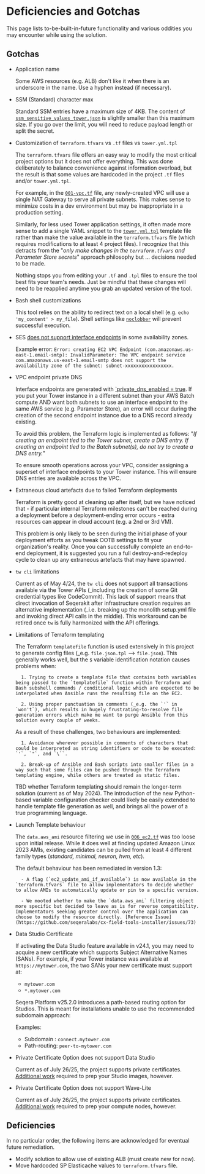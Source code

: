# Deficiencies and Gotchas

This page lists to-be-built-in-future functionality and various oddities you may encounter while using the solution.


## Gotchas

- Application name

    Some AWS resources (e.g. ALB) don't like it when there is an underscore in the name. Use a hyphen instead (if necessary).

- SSM (Standard) character max

    Standard SSM entries have a maximum size of 4KB. The content of [`ssm_sensitive_values_tower.json`](templates/ssm_sensitive_values_tower.json) is slightly smaller than this maximum size. If you go over the limit, you will need to reduce payload length or split the secret.

- Customization of `terraform.tfvars` vs `.tf` files vs `tower.yml.tpl`

    The `terraform.tfvars` file offers an easy way to modify the most critical project options but it does not offer everything. This was done deliberately to balance convenience against information overload, but the result is that some values are hardcoded in the project `.tf` files and/or `tower.yml.tpl`.

    For example, in the [`001-vpc.tf`](../000-main.tf) file, any newly-created VPC will use a single NAT Gateway to serve all private subnets. This makes sense to minimize costs in a dev environment but may be inappropriate in a production setting.

    Similarly, for less used Tower application settings, it often made more sense to add a single YAML snippet to the [`tower.yml.tpl`](../assets/src/tower_config/tower.yml.tpl) template file rather than make the value available in the `terraform.tfvars` file (which requires modifications to at least 4 project files). I recognize that this detracts from the "_only make changes in the `terraform.tfvars` and Parameter Store secrets_" approach philosophy but ... decisions needed to be made.

    Nothing stops you from editing your `.tf` and `.tpl` files to ensure the tool best fits your team's needs. Just be mindful that these changes will need to be reapplied anytime you grab an updated version of the tool.

- Bash shell customizations

    This tool relies on the ability to redirect text on a local shell (e.g. `echo 'my_content' > my_file`). Shell settings like [`noclobber`](https://www.gnu.org/software/bash/manual/html_node/The-Set-Builtin.html) will prevent successful execution.

- SES [does not support interface endpoints](https://docs.aws.amazon.com/ses/latest/dg/send-email-set-up-vpc-endpoints.html) in some availability zones.

    Example error: `Error: creating EC2 VPC Endpoint (com.amazonaws.us-east-1.email-smtp): InvalidParameter: The VPC endpoint service com.amazonaws.us-east-1.email-smtp does not support the availability zone of the subnet: subnet-xxxxxxxxxxxxxxxxx.`

- VPC endpoint private DNS

    Interface endpoints are generated with [`private_dns_enabled = true](https://registry.terraform.io/providers/hashicorp/aws/latest/docs/resources/vpc_endpoint#route_table_ids). If you put your Tower instance in a different subnet than your AWS Batch compute AND want both subnets to use an interface endpoint to the same AWS service (e.g. Parameter Store), an error will occur during the creation of the second endpoint instance due to a DNS record already existing. 

    To avoid this problem, the Terraform logic is implemented as follows: "_If creating an endpoint tied to the Tower subnet, create a DNS entry. If creating an endpoint tied to the Batch subnet(s), do not try to create a DNS entry._" 
    
    To ensure smooth operations across your VPC, consider assigning a superset of interface endpoints to your Tower instance. This will ensure DNS entries are available across the VPC.

- Extraneous cloud artefacts due to failed Terraform deployments

    Terraform is pretty good at cleaning up after itself, but we have noticed that - if particular internal Terraform milestones can't be reached during a deployment before a deployment-ending error occurs - extra resources can appear in cloud account (e.g. a 2nd or 3rd VM).

    This problem is only likely to be seen during the initial phase of your deployment efforts as you tweak OOTB settings to fit your organization's reality. Once you can successfully complete an end-to-end deployment, it is suggested you run a full destroy-and-redeploy cycle to clean up any extraneous artefacts that may have spawned. 

- `tw cli` limitations

    Current as of May 4/24, the `tw cli` does not support all transactions available via the Tower APIs (_including the creation of some Git credential types like CodeCommit). This lack of support means that direct invocation of Seqerakit after infrastructure creation requires an alternative implementation (_i.e. breaking up the monolith setup.yml file and invoking direct API calls in the middle). This workaround can be retired once `tw` is fully harmonized with the API offerings.

- Limitations of Terraform templating

    The Terraform `templatefile` function is used extensively in this project to generate config files (_e.g. `file.json.tpl` --> `file.json`). This generally works well, but the `$` variable identification notation causes problems when: 
    
        1. Trying to create a template file that contains both variables being passed to the `templatefile` function within Terraform and Bash subshell commands / conditional logic which are expected to be interpolated when Ansible runs the resulting file on the EC2. 

        2. Using proper punctuation in comments (_e.g. the `'` in `won't`), which results in hugely frustrating-to-resolve file generation errors which make me want to purge Ansible from this solution every couple of weeks.

    As a result of these challenges, two behaviours are implemented:

        1. Avoidance wherever possible in comments of characters that could be interpreted as string identifiers or code to be executed: `'`, `"`, and `\``.

        2. Break-up of Ansible and Bash scripts into smaller files in a way such that some files can be pushed through the Terraform templating engine, while others are treated as static files.

    TBD whether Terraform templating should remain the longer-term solution (current as of May 2024). The introduction of the new Python-based variable configuration checker could likely be easily extended to handle template file generation as well, and brings all the power of a true programming language. 

- Launch Template behaviour

    The `data.aws_ami` resource filtering we use in [`006_ec2.tf`](https://github.com/seqeralabs/cx-field-tools-installer/blob/master/006_ec2.tf) was too loose upon initial release. While it does well at finding updated Amazon Linux 2023 AMIs, existing candidates can be pulled from at least 4 different family types (_standard, minimal, neuron, hvm, etc_). 

    The default behaviour has been remediated in version 1.3:

        - A flag (`ec2_update_ami_if_available`) is now available in the `terraform.tfvars` file to allow implementators to decide whether to allow AMIs to automatically update or pin to a specific version.

        - We mooted whether to make the `data.aws_ami` filtering object more specific but decided to leave as is for reverse compatibility. Implementators seeking greater control over the application can choose to modify the resource directly. [Reference Issue](https://github.com/seqeralabs/cx-field-tools-installer/issues/73)

- Data Studio Certificate

    If activating the Data Studio feature available in v24.1, you may need to acquire a new certificate which supports Subject Alternative Names (SANs). For example, if your Tower instance was available at `https://mytower.com`, the two SANs your new certificate must support at:

    - `mytower.com`
    - `*.mytower.com`

    Seqera Platform v25.2.0 introduces a path-based routing option for Studios. This is meant for installations unable to use the recommended subdomain approach:

    Examples:
    - Subdomain : `connect.mytower.com`
    - Path-routing: `peer-to-mytower.com`

- Private Certificate Option does not support Data Studio

    Current as of July 26/25, the project supports private certificates. [Additional work](./setup/optional_private_certificates.md) required to prep your Studio images, however. 

- Private Certificate Option does not support Wave-Lite

    Current as of July 26/25, the project supports private certificates. [Additional work](./setup/optional_private_certificates.md) required to prep your compute nodes, however. 


## Deficiencies

In no particular order, the following items are acknowledged for eventual future remediation.

- Modify solution to allow use of existing ALB (must create new for now).
- Move hardcoded SP Elasticache values to `terraform.tfvars` file.
